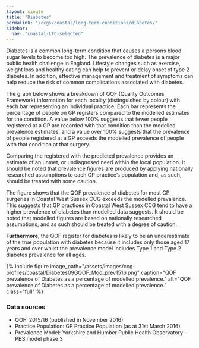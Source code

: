 ```yaml
---
layout: single
title: "Diabetes"
permalink: "/ccgs/coastal/long-term-conditions/diabetes/"
sidebar:
  nav: "coastal-LTC-selected"
---
```


Diabetes is a common long-term condition that causes a persons blood sugar levels to become too high. The prevalence of diabetes is a major public health challenge in England. Lifestyle changes such as exercise, weight loss and healthy eating can help to prevent or delay onset of type 2 diabetes. In addition, effective management and treatment of symptoms can help reduce the risk of common complications associated with diabetes.

The graph below shows a breakdown of QOF (Quality Outcomes Framework) information for each locality (distinguished by colour) with each bar representing an individual practice. Each bar represents the percentage of people on GP registers compared to the modelled estimates for the condition. A value below 100% suggests that fewer people registered at a GP are recorded with that condition than the modelled prevalence estimates, and a value over 100% suggests that the prevalence of people registered at a GP exceeds the modelled prevalence of people with that condition at that surgery.

Comparing the registered with the predicted prevalence provides an estimate of an unmet, or undiagnosed need within the local population. It should be noted that prevalence figures are produced by applying nationally researched assumptions to each GP practice’s population and, as such, should be treated with some caution.

The figure shows that the QOF prevalence of diabetes for most GP surgeries in Coastal West Sussex CCG exceeds the modelled prevalence. This suggests that GP practices in Coastal West Sussex CCG tend to have a higher prevalence of diabetes than modelled data suggests. It should be noted that modelled figures are based on nationally researched assumptions, and as such should be treated with a degree of caution. 

**Furthermore**, the QOF register for diabetes is likely to be an underestimate of the true population with diabetes because it includes only those aged 17 years and over whilst the prevalence model includes Type 1 and Type 2 diabetes prevalence for all ages.

{% include figure image_path="/assets/images/ccg-profiles/coastal/Diabetes09GQOF_Mod_prev1516.png" caption="QOF prevalence of Diabetes as a percentage of modelled prevalence." alt="QOF prevalence of Diabetes as a percentage of modelled prevalence." class="full" %}

### Data sources

- QOF: 2015/16 (published in November 2016)
- Practice Population: GP Practice Population (as at 31st March 2016)
- Prevalence Model: Yorkshire and Humber Public Health Observatory &#8211; PBS model phase 3